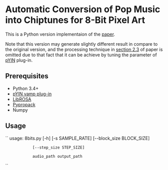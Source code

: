 # Automatic Conversion of Pop Music into Chiptunes for 8-Bit Pixel Art

This is a Python version implementaion of the [paper](https://lemonatsu.github.io/pdf/su17icassp.pdf).

Note that this version may generate slightly different result in compare to the original version, and the processing technique in [section 2.3](https://lemonatsu.github.io/pdf/su17icassp.pdf) of paper is omitted due to that fact that it can be achieve by tuning the parameter of [pYIN](https://code.soundsoftware.ac.uk/projects/pyin) plug-in.

## Prerequisites
- Python 3.4+
- [pYIN vamp plug-in](https://code.soundsoftware.ac.uk/projects/pyin)
- [LibROSA](http://librosa.github.io/librosa/)
- [Pypropack](https://github.com/jakevdp/pypropack)
- Numpy

## Usage 
``
usage: 8bits.py [-h] [-s SAMPLE_RATE] [--block_size BLOCK_SIZE]

                [--step_size STEP_SIZE]

                audio_path output_path
``

